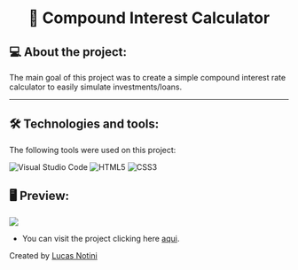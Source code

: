 <h1 align="center"> 📱 Compound Interest Calculator </h1>

## 💻 About the project:

The main goal of this project was to create a simple compound interest rate calculator to easily simulate investments/loans.

---

## 🛠 Technologies and tools:

The following tools were used on this project:

![Visual Studio Code](https://img.shields.io/badge/Visual%20Studio%20Code-0078d7.svg?style=for-the-badge&logo=visual-studio-code&logoColor=white)
![HTML5](https://img.shields.io/badge/html5-%23E34F26.svg?style=for-the-badge&logo=html5&logoColor=white)
![CSS3](https://img.shields.io/badge/css3-%231572B6.svg?style=for-the-badge&logo=css3&logoColor=white)

## 🖥️ Preview:

![](https://i.imgur.com/lVWzfIr.png)   

- You can visit the project clicking here <a href="#">aqui</a>.


Created by [Lucas Notini](https://github.com/lucasnotini)
